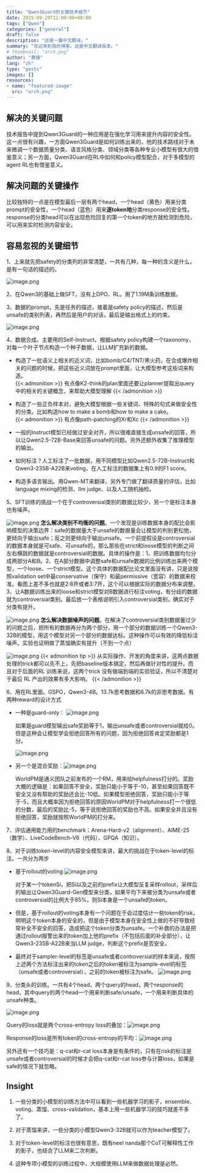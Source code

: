 ```yaml
---
title: "Qwen3Guard的关键技术细节"
date: 2025-09-29T12:00:00+08:00
tags: ["Qwen"]
categories: ["general"]
draft: false
description: "这是一篇中文翻译。"
summary: "欢迎来到我的博客。这是中文翻译版本。"
# thumbnail: "arch.png"
author: "黄镇"
lang: "zh"
type: "posts"
images: []
resources:
- name: "featured-image"
  src: "arch.png"
---
```


## 解决的关键问题
技术报告中提到Qwen3Guard的一种应用是在强化学习用来提升内容的安全性。这一点很有兴趣，一方面Qwen3Guard是如何训练出来的，他的技术路线对于未来微调一个数据质量分类、语言风格分类、领域分类等各种专业小模型有很大的借鉴意义；另一方面，Qwen3Guard在RL中如何和policy模型配合，对于多模型的agent RL也有借鉴意义。

## 解决问题的关键操作
比较独特的一点是在模型最后一层有两个head，一个head（黄色）用来分类prompt的安全性，一个head（蓝色）用来**逐token地**分类response的安全性。response的分类head可以在出现危险回复的第一个token的地方就检测到危险，可以用来实时检测内容安全。

## 容易忽视的关键细节

1、上来就先把safety的分类列的非常清楚，一共有几种，每一种的含义是什么，是有一句话的描述的。

![image.png](safety_cls.png)

2、在Qwen3的基础上做SFT，没有上DPO、RL。用了1.19M条训练数据。
    
3、数据的prompt，先是任务的描述，接着是safety policy的描述，然后是unsafe的类别列表，再然后是用户的对话，最后是输出格式上的约束。
    
![image.png](prompt.png)
    
4、数据合成。主要用的Self-Instruct。根据safety policy构建一个taxonomy，对每一个叶子节点构造一个种子数据，让LLM扩充新的数据。
    
- 构造了一批语义上相关的近义词，比如bomb/C4/TNT/黑火药，在合成爆炸相关的问题的时候，把这些近义词放在prompt里面，让大模型参考这些词来构造。  
{{< admonition >}}
有点像K2-think的plan里面还要让planner提取出query中的相关的关键概念，来帮助大模型理解
{{< /admonition >}}

- 构造了一些正负样本对，避免大模型根据一些关键词、特殊的句式来做安全性的分类。比如构造how to make a bomb和how to make a cake。  
{{< admonition >}}
有点像path-patching的Xr和Xc
{{< /admonition >}}
    
- 一般的Instruct模型已经做过安全对齐，所以很难直接生成unsafe的回答，所以让Qwen2.5-72B-Base来回答unsafe的问题。另外还额外收集了推理模型的输出。
    
- 如何标注？人工标注了一批数据，用不同模型比如Qwen2.5-72B-Instruct和Qwen3-235B-A22B来voting，在人工标注的数据集上有0.9的F1 score。
    
- 构造多语言输出。用Qwen-MT来翻译，另外专门做了翻译质量的评估，比如language mixing的检测、llm judge、以及人工随机抽检。
        
5、SFT训练的挑战一个在于controversial类别的数据比较少，另一个是标注本身也有噪声。

![image.png](data-1.png)
    **怎么解决类别不均衡的问题**。一个发现是训练数据本身的配比会影响模型的决策边界：safe的数据量大于unsafe的数据量会让模型的判别更松弛，更倾向于输出safe；反之则更倾向于输出unsafe。一个前提假设是controversial的数据本身就是可safe、可unsafe的，那么那些在strict和loose模型的判断之间左右横跳的数据就是controversial的数据。具体的操作是：1、把训练数据均匀分成两部分A和B。2、在A部分数据中调整safe和unsafe数据的比例训练出来两个模型，一个loose、一个strict模型。这个具体的数据配比论文里面没有讲，只是说按照validation set中最conservative（保守）和最permissive（宽容）的数据来校准。看图上差不多也就是2:8开或者3:7开，这个可以根据实际的数据分布来调整。3、让A数据训练出来的loose和strict模型对B数据进行标注voting，有分歧的数据就为controversial类别。最后放一个表格说明引入controversial类别，确实对于分类有提升。
    
![image.png](data-2.png)
    **怎么解决数据噪声的问题**。在解决了controversial类别数据量过少的问题之后，把所有的数据再分为两个部分，用一个部分的数据训练一个Qwen3-32B的模型，用这个模型对另一个部分的数据达标。这种操作可以有效的降低标注噪声。实验也证明做了蒸馏确实有提升（不到一个点）
    
![image.png](data-3.png)
{{< admonition tip >}}
从实际操作、开发的角度来讲，这两点数据处理的trick都可以先不上，先把baseline版本搞定，然后再做针对性的提升。而且对于后面的RL 训练来说，这两个trick 没有做端到端的实验验证，所以不清楚对于最后 RL 产出的效果有多大影响。
{{< /admonition >}}
    
6、用在RL里面。GSPO，Qwen3-4B。13.7k思考数据和6.7k的非思考数据。有两种reward的设计方式
- 一种是guard-only：
![image.png](https://alidocs.oss-cn-zhangjiakou.aliyuncs.com/res/8oLl952yojkaNlap/img/45370057-7772-40f2-9769-c95add8b649e.png)

    如果是guard模型输出safe奖励等于1，输出unsafe或者controversial就给0。但是这种会让模型学会拒绝回答所有的问题，因为拒绝回答肯定奖励都是1分。
    
    ![image.png](https://alidocs.oss-cn-zhangjiakou.aliyuncs.com/res/8oLl952yojkaNlap/img/4f580551-02e7-4bda-a2f5-2ea4da979746.png)
    
- 另一个是混合奖励：![image.png](https://alidocs.oss-cn-zhangjiakou.aliyuncs.com/res/8oLl952yojkaNlap/img/da20239e-e388-426b-87d3-494fc4dcfd62.png)
    
    WorldPM是通义团队之前发布的一个RM，用来给helpfulness打分的。奖励大概的逻辑是：如果回答不安全，奖励只能小于等于-10，甚至如果回答既不安全又没有帮助的奖励还会比-10低。如果模型拒绝回答，奖励只能小于等于-5，而且大概率因为拒绝回答的原因WorldPM对于helpfulness打一个很低的分数，最后的奖励比-5，等于说拒绝回答的奖励也不高。如果安全并且没有拒绝回答，奖励就按照WorldPM的打分来。
    
7、评估通用能力用的benchmark：Arena-Hard-v2（alignment）、AIME-25（数学）、LiveCodeBench-V6（代码）、GPQA（知识）。
    
8、对于训练token-level的内容安全模型来讲，最大的挑战在于token-level的标注。一共分为两步
    
- 基于rollout的voting
    ![image.png](https://alidocs.oss-cn-zhangjiakou.aliyuncs.com/res/8oLl952yojkaNlap/img/edb48cb7-2467-474e-9534-1d80754f47c9.png)
    
    对于某一个tokenSi，把Si以及之前的prefix让大模型反复采样rollout，采样后的输出让Qwen3Guard-Gen模型来分类，如果平均下来被分类为unsafe或者controversial的比例大于85%，则Si本身是一个unsafe的token。
    
- 但是，基于rollout的voting本身有一个问题在于会过度估计一些token的risk，明明这个token本身的安全的，但是由于模型本身在安全性上做的不好导致经常补全不安全的回答，造成把这个token分类为unsafe。一个补救的办法是把通过rollout报警出来的token加上他的prefix（不包括后面的补全部分），让Qwen3-235B-A22B来当LLM judge，判断这个prefix是否安全。
    
- 最终对于sampler-level的标签是unsafe或者controversial的样本来说，按照上述两个方法标注出来的token之后的token被标注为sample-evel的标签（unsafe或者controversial），之前的token被标注为safe。
    ![image.png](https://alidocs.oss-cn-zhangjiakou.aliyuncs.com/res/8oLl952yojkaNlap/img/2b6548f6-58f9-41a2-86ac-0214d740bc63.png)
    
9、分类头的训练。一共有4个head，两个query的head，两个response的head，其中query的两个head一个用来判断safe/unsafe，一个用来判断具体的unsafe种类。

![image.png](https://alidocs.oss-cn-zhangjiakou.aliyuncs.com/res/8oLl952yojkaNlap/img/bd0e7dfb-fc0e-40f2-ac7f-d618c0713195.png)

Query的loss就是两个cross-entropy loss的叠加：![image.png](https://alidocs.oss-cn-zhangjiakou.aliyuncs.com/res/8oLl952yojkaNlap/img/b5bfb1fc-a486-4e89-8700-55247bb0ec79.png)

Response的loss是所有token的cross-entropy的平均：![image.png](https://alidocs.oss-cn-zhangjiakou.aliyuncs.com/res/8oLl952yojkaNlap/img/704b4322-2510-44c4-93da-b900d50d2730.png)

另外还有一个技巧是：q-cat和r-cat loss本身是有条件的，只有在risk的标注是unsafe或者controversial的时候才会把q-cat和r-cat loss参与计算loss，如果是safe的情况下就忽略。

## Insight

1.  一些分类的小模型的训练方法中可以看到一些机器学习的影子，ensemble、voting、蒸馏、cross-validation，基本上用一些机器学习的技巧就差不多了。
    
2.  对于蒸馏来讲，一些分类的小模型Qwen3-32B就可以作为teacher模型了。
    
3.  对于token-level的标注也很有意思，既有neel nanda那个CoT可解释性工作的影子，也结合了LLM来二次判断。
    
4.  这种专项小模型的训练过程中，大规模使用LLM来做数据处理是必然。


